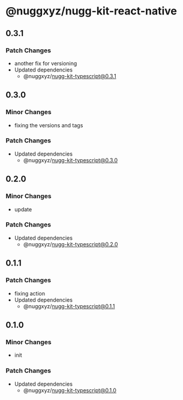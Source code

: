 # @nuggxyz/nugg-kit-react-native

## 0.3.1

### Patch Changes

-   another fix for versioning
-   Updated dependencies
    -   @nuggxyz/nugg-kit-typescript@0.3.1

## 0.3.0

### Minor Changes

-   fixing the versions and tags

### Patch Changes

-   Updated dependencies
    -   @nuggxyz/nugg-kit-typescript@0.3.0

## 0.2.0

### Minor Changes

-   update

### Patch Changes

-   Updated dependencies
    -   @nuggxyz/nugg-kit-typescript@0.2.0

## 0.1.1

### Patch Changes

-   fixing action
-   Updated dependencies
    -   @nuggxyz/nugg-kit-typescript@0.1.1

## 0.1.0

### Minor Changes

-   init

### Patch Changes

-   Updated dependencies
    -   @nuggxyz/nugg-kit-typescript@0.1.0
